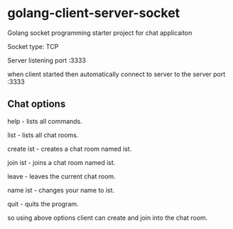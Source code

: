 # golang-client-server-socket
Golang socket programming starter project for chat applicaiton

Socket type: TCP

Server listening port :3333


when client started then automatically connect to server to the server port :3333


## Chat options

help - lists all commands.

list - lists all chat rooms.

create ist - creates a chat room named ist.

join ist - joins a chat room named ist.

leave - leaves the current chat room.

name ist - changes your name to ist.

quit - quits the program.


so using above options client can create and join into the chat room.
